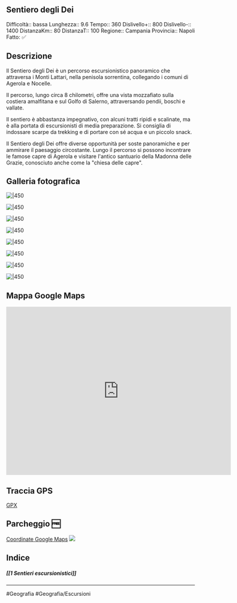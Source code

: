 ## Sentiero degli Dei
Difficoltà:: bassa
Lunghezza::  9.6
Tempo:: 360
Dislivello+:: 800
Dislivello-:: 1400
DistanzaKm:: 80
DistanzaT:: 100
Regione:: Campania
Provincia:: Napoli
Fatto: ✅ 

## Descrizione

Il Sentiero degli Dei è un percorso escursionistico panoramico che attraversa i Monti Lattari, nella penisola sorrentina, collegando i comuni di Agerola e Nocelle.

Il percorso, lungo circa 8 chilometri, offre una vista mozzafiato sulla costiera amalfitana e sul Golfo di Salerno, attraversando pendii, boschi e vallate.

Il sentiero è abbastanza impegnativo, con alcuni tratti ripidi e scalinate, ma è alla portata di escursionisti di media preparazione. Si consiglia di indossare scarpe da trekking e di portare con sé acqua e un piccolo snack.

Il Sentiero degli Dei offre diverse opportunità per soste panoramiche e per ammirare il paesaggio circostante. Lungo il percorso si possono incontrare le famose capre di Agerola e visitare l'antico santuario della Madonna delle Grazie, conosciuto anche come la "chiesa delle capre".

## Galleria fotografica
![|450](https://i.imgur.com/1eovrTW.jpg)

![|450](https://i.imgur.com/SWYsXj8.jpg)

![|450](https://i.imgur.com/dYNLZ8U.jpg)

![|450](https://i.imgur.com/mHUprvg.jpg)

![|450](https://i.imgur.com/iPWHwD0.jpg)

![|450](https://i.imgur.com/ZFf04ft.jpg)

![|450](https://i.imgur.com/ztchBo6.jpg)

![|450](https://i.imgur.com/ojhZixk.jpg)


## Mappa Google Maps
<iframe src="https://www.google.com/maps/embed?pb=!1m18!1m12!1m3!1d3028.3728536592507!2d14.5208171!3d40.62165859999999!2m3!1f0!2f0!3f0!3m2!1i1024!2i768!4f13.1!3m3!1m2!1s0x133b96e60f96cff1%3A0xd025e20ac1918cac!2sSentiero%20degli%20Dei!5e0!3m2!1sit!2sit!4v1676383812536!5m2!1sit!2sit" width="600" height="450" style="border:0;" allowfullscreen="" loading="lazy" referrerpolicy="no-referrer-when-downgrade"></iframe>


## Traccia GPS
[GPX](https://drive.google.com/file/d/1FmWQqfQsCIuc_lvi9XOumRADm3a2OcIA/view?usp=share_link)

## Parcheggio 🆓
[Coordinate Google Maps](https://goo.gl/maps/wyoH3dJ488qwwzhi8)
![](https://i.imgur.com/hOQDohx.png)


## Indice
##### [[1 Sentieri escursionistici]]

---

#Geografia 
#Geografia/Escursioni 


